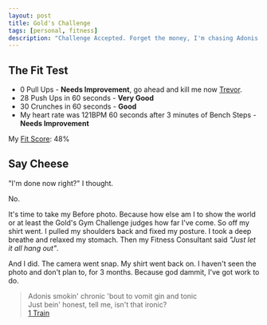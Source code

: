 ```yaml
---
layout: post
title: Gold's Challenge
tags: [personal, fitness]
description: "Challenge Accepted. Forget the money, I'm chasing Adonis."
---
```


## The Fit Test

- 0 Pull Ups - **Needs Improvement**, go ahead and kill me now [Trevor](trevor_davis).
- 28 Push Ups in 60 seconds - **Very Good**
- 30 Crunches in 60 seconds - **Good**
- My heart rate was 121BPM 60 seconds after 3 minutes of Bench Steps - **Needs Improvement**

My [Fit Score](http://strength-exchange.goldsgym.com/fit-test/): 48%

## Say Cheese

"I'm done now right?" I thought.

No.

It's time to take my Before photo. Because how else am I to show the world or at least the Gold's Gym Challenge judges how far I've come. So off my shirt went. I pulled my shoulders back and fixed my posture. I took a deep breathe and relaxed my stomach. Then my Fitness Consultant said _"Just let it all hang out"_.

And I did. The camera went snap. My shirt went back on. I haven't seen the photo and don't plan to, for 3 months. Because god dammit, I've got work to do.

> Adonis smokin' chronic 'bout to vomit gin and tonic<br />
> Just bein' honest, tell me, isn't that ironic?<br />
> [1 Train](http://genius.com/A-ap-rocky-1-train-lyrics)
